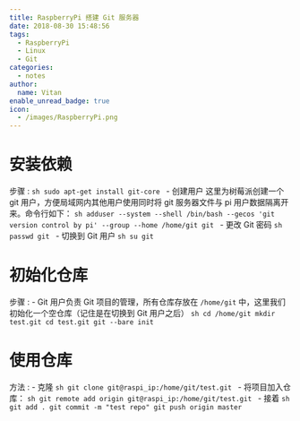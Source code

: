 ```yaml
---
title: RaspberryPi 搭建 Git 服务器
date: 2018-08-30 15:48:56
tags:
  - RaspberryPi
  - Linux
  - Git
categories:
  - notes
author:
  name: Vitan
enable_unread_badge: true
icon:
  - /images/RaspberryPi.png
---
```

# 安装依赖
步骤
:   ```sh
sudo apt-get install git-core
    ```
    - 创建用户
这里为树莓派创建一个 git 用户，方便局域网内其他用户使用同时将 git 服务器文件与 pi 用户数据隔离开来。命令行如下：
    ```sh
adduser --system --shell /bin/bash --gecos 'git version control by pi' --group --home /home/git git
    ```
    - 更改 Git 密码
    ```sh
    passwd git
    ```
    - 切换到 Git 用户
    ```sh
    su git
    ```
# 初始化仓库
步骤
:   - Git 用户负责 Git 项目的管理，所有仓库存放在 `/home/git` 中，这里我们初始化一个空仓库（记住是在切换到 Git 用户之后）
    ```sh
    cd /home/git
    mkdir test.git
    cd test.git
    git --bare init
    ```
# 使用仓库
方法
:   - 克隆
    ```sh
    git clone git@raspi_ip:/home/git/test.git
    ```
    - 将项目加入仓库：
    ```sh
git remote add origin git@raspi_ip:/home/git/test.git
    ```
    - 接着
    ```sh
    git add .
    git commit -m "test repo"
    git push origin master
    ```
